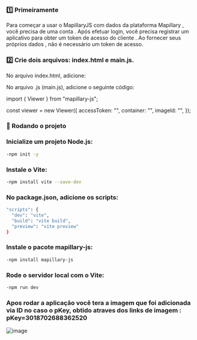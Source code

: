 ### 1️⃣ Primeiramente

Para começar a usar o MapillaryJS com dados da plataforma Mapillary , você precisa de uma conta . Após efetuar login, você precisa registrar um aplicativo para obter um token de acesso do cliente . Ao fornecer seus próprios dados , não é necessário um token de acesso.


### 2️⃣ Crie dois arquivos: index.html e main.js.

No arquivo index.html, adicione:

<link
  href="https://unpkg.com/mapillary-js@4.1.2/dist/mapillary.css"
  rel="stylesheet"
/>


No arquivo .js (main.js), adicione o seguinte código:

import { Viewer } from "mapillary-js";

const viewer = new Viewer({
  accessToken: "<your access token>",
  container: "<your HTML element ID>",
  imageId: "<your image ID for initializing the viewer>",
});



### 🚀 Rodando o projeto

### Inicialize um projeto Node.js:

```bash
-npm init -y
```
### Instale o Vite:
```bash
-npm install vite --save-dev
```

### No package.json, adicione os scripts:

```bash 
"scripts": {
  "dev": "vite",
  "build": "vite build",
  "preview": "vite preview"
}
```

### Instale o pacote mapillary-js:
```bash
-npm install mapillary-js
```

### Rode o servidor local com o Vite:
```bash
-npm run dev
```

### Apos rodar a aplicação você tera a imagem que foi adicionada via ID no caso o pKey, obtido atraves dos links de imagem : pKey=3018702688362520

![image](https://github.com/user-attachments/assets/10a068bb-d634-434b-8c4c-fa1b5e4f7d7b)
